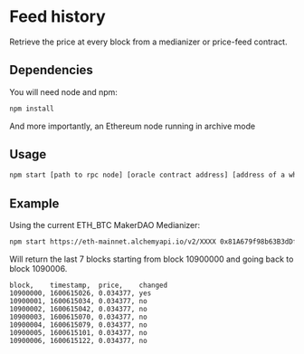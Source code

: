 # Feed history

Retrieve the price at every block from a medianizer or price-feed contract.

## Dependencies

You will need node and npm:
```bash
npm install
```

And more importantly, an Ethereum node running in archive mode

## Usage

```bash
npm start [path to rpc node] [oracle contract address] [address of a whitelisted contract] [starting block] [last block]
```

## Example

Using the current ETH_BTC MakerDAO Medianizer:

```bash
npm start https://eth-mainnet.alchemyapi.io/v2/XXXX 0x81A679f98b63B3dDf2F17CB5619f4d6775b3c5ED 0xA3F68d722FBa26173aB64697B4625d4aD0F4C818 10900000 10900006
```

Will return the last 7 blocks starting from block 10900000 and going back to block 1090006. 

```
block,    timestamp,  price,    changed 
10900000, 1600615026, 0.034377, yes
10900001, 1600615034, 0.034377, no
10900002, 1600615042, 0.034377, no
10900003, 1600615070, 0.034377, no
10900004, 1600615079, 0.034377, no
10900005, 1600615101, 0.034377, no
10900006, 1600615122, 0.034377, no
```
